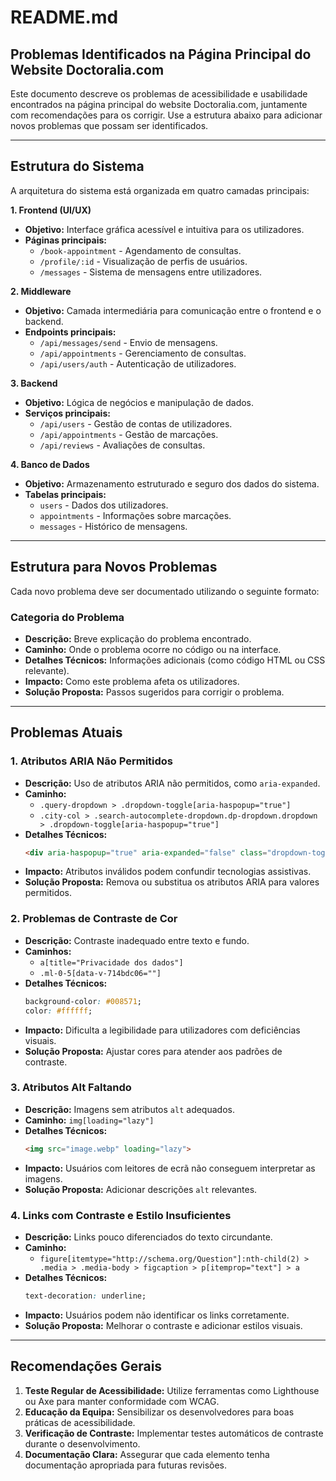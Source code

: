 # README.md

## Problemas Identificados na Página Principal do Website Doctoralia.com

Este documento descreve os problemas de acessibilidade e usabilidade encontrados na página principal do website Doctoralia.com, juntamente com recomendações para os corrigir. Use a estrutura abaixo para adicionar novos problemas que possam ser identificados.

---

## Estrutura do Sistema

A arquitetura do sistema está organizada em quatro camadas principais:

**1. Frontend (UI/UX)**

- **Objetivo:** Interface gráfica acessível e intuitiva para os utilizadores.
- **Páginas principais:**
  - `/book-appointment` - Agendamento de consultas.
  - `/profile/:id` - Visualização de perfis de usuários.
  - `/messages` - Sistema de mensagens entre utilizadores.

**2. Middleware**

- **Objetivo:** Camada intermediária para comunicação entre o frontend e o backend.
- **Endpoints principais:**
  - `/api/messages/send` - Envio de mensagens.
  - `/api/appointments` - Gerenciamento de consultas.
  - `/api/users/auth` - Autenticação de utilizadores.

**3. Backend**

- **Objetivo:** Lógica de negócios e manipulação de dados.
- **Serviços principais:**
  - `/api/users` - Gestão de contas de utilizadores.
  - `/api/appointments` - Gestão de marcações.
  - `/api/reviews` - Avaliações de consultas.

**4. Banco de Dados**

- **Objetivo:** Armazenamento estruturado e seguro dos dados do sistema.
- **Tabelas principais:**
  - `users` - Dados dos utilizadores.
  - `appointments` - Informações sobre marcações.
  - `messages` - Histórico de mensagens.

---

## Estrutura para Novos Problemas

Cada novo problema deve ser documentado utilizando o seguinte formato:

### Categoria do Problema

- **Descrição:** Breve explicação do problema encontrado.
- **Caminho:** Onde o problema ocorre no código ou na interface.
- **Detalhes Técnicos:** Informações adicionais (como código HTML ou CSS relevante).
- **Impacto:** Como este problema afeta os utilizadores.
- **Solução Proposta:** Passos sugeridos para corrigir o problema.

---

## Problemas Atuais

### 1. Atributos ARIA Não Permitidos

- **Descrição:** Uso de atributos ARIA não permitidos, como `aria-expanded`.
- **Caminho:**
  - `.query-dropdown > .dropdown-toggle[aria-haspopup="true"]` 
  - `.city-col > .search-autocomplete-dropdown.dp-dropdown.dropdown > .dropdown-toggle[aria-haspopup="true"]`
- **Detalhes Técnicos:**
  ```html
  <div aria-haspopup="true" aria-expanded="false" class="dropdown-toggle">
  ```
- **Impacto:** Atributos inválidos podem confundir tecnologias assistivas.
- **Solução Proposta:** Remova ou substitua os atributos ARIA para valores permitidos.

### 2. Problemas de Contraste de Cor

- **Descrição:** Contraste inadequado entre texto e fundo.
- **Caminhos:**
  - `a[title="Privacidade dos dados"]`
  - `.ml-0-5[data-v-714bdc06=""]`
- **Detalhes Técnicos:**
  ```css
  background-color: #008571;
  color: #ffffff;
  ```
- **Impacto:** Dificulta a legibilidade para utilizadores com deficiências visuais.
- **Solução Proposta:** Ajustar cores para atender aos padrões de contraste.

### 3. Atributos Alt Faltando

- **Descrição:** Imagens sem atributos `alt` adequados.
- **Caminho:** `img[loading="lazy"]`
- **Detalhes Técnicos:**
  ```html
  <img src="image.webp" loading="lazy">
  ```
- **Impacto:** Usuários com leitores de ecrã não conseguem interpretar as imagens.
- **Solução Proposta:** Adicionar descrições `alt` relevantes.

### 4. Links com Contraste e Estilo Insuficientes

- **Descrição:** Links pouco diferenciados do texto circundante.
- **Caminho:**
  - `figure[itemtype="http://schema.org/Question"]:nth-child(2) > .media > .media-body > figcaption > p[itemprop="text"] > a`
- **Detalhes Técnicos:**
  ```css
  text-decoration: underline;
  ```
- **Impacto:** Usuários podem não identificar os links corretamente.
- **Solução Proposta:** Melhorar o contraste e adicionar estilos visuais.

---

## Recomendações Gerais

1. **Teste Regular de Acessibilidade:** Utilize ferramentas como Lighthouse ou Axe para manter conformidade com WCAG.
2. **Educação da Equipa:** Sensibilizar os desenvolvedores para boas práticas de acessibilidade.
3. **Verificação de Contraste:** Implementar testes automáticos de contraste durante o desenvolvimento.
4. **Documentação Clara:** Assegurar que cada elemento tenha documentação apropriada para futuras revisões.
